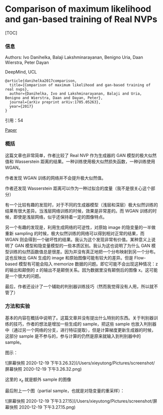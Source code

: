 # Comparison of maximum likelihood and gan-based training of Real NVPs

[TOC]

### 信息

Authors: Ivo Danihelka, Balaji Lakshminarayanan, Benigno Uria, Daan Wierstra, Peter Dayan

DeepMind, UCL

```
@article{danihelka2017comparison,
  title={Comparison of maximum likelihood and gan-based training of real nvps},
  author={Danihelka, Ivo and Lakshminarayanan, Balaji and Uria, Benigno and Wierstra, Daan and Dayan, Peter},
  journal={arXiv preprint arXiv:1705.05263},
  year={2017}
}
```

引用：54

[Paper](/Users/xieyutong/Documents/Research/PaperReading/Papers/comparison-of-maximum-likelihood-and-gan-based-training-of-real-nvps.pdf)



### 概括

这篇文章也非常简单，作者比较了 Real NVP 作为生成器的 GAN 模型的极大似然值和 Wasserstein 距离的结果。一种训练使用极大似然损失函数，一种训练使用 WGAN。

作者发现 WGAN 训练的网络并不会提升极大似然值。

作者还发现 Wasserstein 距离可以作为一种过拟合的度量（我不是很关心这个部分）

有一个比较有趣的发现时，对于不同的生成器模型（浅层和深层）极大似然训练的结果有很大差异。当浅层网络训练的时候，效果是非常差的。而 WGAN 训练的时候，即使是浅层网络，似乎还保持着一定的图像特点。

另一个有趣的发现是，利用生成网络的可逆性，对原始 image 的隐变量的一半做重新 sampling 的时候，极大似然训练的网络可以得到相对正常的结果，而 WGAN 则会得到一个破坏性的结果。我认为这个发现非常有价值。某种意义上说明了 GAN 模型和隐变量模型的一些本质区别。我认为这也说明了为什么 GAN 模型训练的似然函数值总是很差。因为并没有真正地把一个分布映射到另一个分布。这也反映出 GAN 生成的 image 和原始图像可能有较大的差异。但是 Flow-based 模型有可能会陷入 memorize 数据的问题。即它可能不会出现这种情况：z 的输出和颠倒的 z 的输出不是颠倒关系。因为数据里没有颠倒后的图像 x。这可能是一个很大的问题。

最后，作者还设计了一个辅助的判别器训练技巧（然而我觉得没有人用，所以就不管了）



### 方法和实验

基本的内容在概括中说明了。这篇文章并没有提出什么特别的东西。关于判别器训练的技巧，作者的想法是增加一些生成的 sample，把这些 sample 也放入判别器中（通过另一个网络的分支，进行特征提取），但是计算梯度更新生成器的时候，这部分 sample 是不参与的，参与计算的仍然是原来就输入到判别器中的 sample。

图示：

![屏幕快照 2020-12-19 下午3.26.32](/Users/xieyutong/Pictures/screenshot/屏幕快照 2020-12-19 下午3.26.32.png)

这里的 $x_e$ 就是额外 sample 的图像

最后附上一个图（partial sample，也就是对隐变量的重采样）：

![屏幕快照 2020-12-19 下午3.27.15](/Users/xieyutong/Pictures/screenshot/屏幕快照 2020-12-19 下午3.27.15.png)

